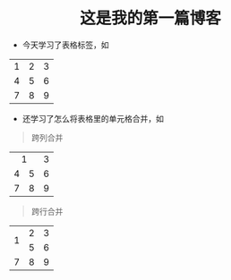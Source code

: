 # <center>这是我的第一篇博客</center>
* 今天学习了表格标签，如

<table width="300">
<tr>
<td>1</td><td>2</td><td>3</td>
</tr>
<tr>
<td>4</td><td>5</td><td>6</td>
</tr>
<tr>
<td>7</td><td>8</td><td>9</td>
</tr>
</table>

* 还学习了怎么将表格里的单元格合并，如
> 跨列合并
> 
<table width="300">
<tr>
<td colspan="2"><center>1</center></td><td>3</td>
</tr>
<tr>
<td>4</td><td>5</td><td>6</td>
</tr>
<tr>
<td>7</td><td>8</td><td>9</td>
</tr>
</table>

> 跨行合并
> 
<table width="300">
<tr>
<td rowspan="2">1</td><td>2</td><td>3</td>
</tr>
<tr>
<td>5</td><td>6</td>
</tr>
<tr>
<td>7</td><td>8</td><td>9</td>
</tr>
</table>

